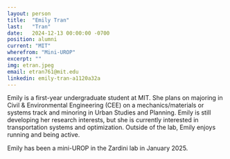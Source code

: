 ```yaml
---
layout: person
title:  "Emily Tran"
last:   "Tran"
date:   2024-12-13 00:00:00 -0700
position: alumni
current: "MIT"
wherefrom: "Mini-UROP"
excerpt: ""
img: etran.jpeg
email: etran761@mit.edu
linkedin: emily-tran-a1120a32a
---
```


Emily is a first-year undergraduate student at MIT. She plans on majoring in Civil & Environmental Engineering (CEE) on a mechanics/materials or systems track and minoring in Urban Studies and Planning. Emily is still developing her research interests, but she is currently interested in transportation systems and optimization. Outside of the lab, Emily enjoys running and being active.

Emily has been a mini-UROP in the Zardini lab in January 2025.